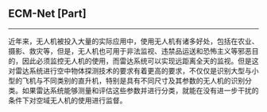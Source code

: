 ## ECM-Net [Part]

---

近年来，无人机被投入大量的实际应用中，使用无人机有诸多好处，包括在农业、摄影、救灾等，但是，无人机也可用于非法监视、违禁品运送和恐怖主义等邪恶目的，因此必须监控无人机的使用，而雷达系统可以实现远距离全天的监视。但是这对雷达系统进行空中物体探测技术的要求有着更高的要求，不仅仅是识别大型与小型的飞机与不同类别的直升机，特别是具有不同尺寸及其参数的无人机的识别分类。如果雷达系统能够测量和评估这些参数并进行分类，就能在没有进一步干扰的条件下对空域无人机的使用进行监督。




